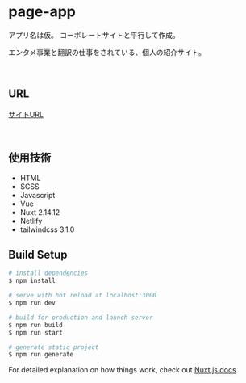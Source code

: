 # page-app
アプリ名は仮。
コーポレートサイトと平行して作成。

エンタメ事業と翻訳の仕事をされている、個人の紹介サイト。

<br>

## URL
[サイトURL](https://happy-shaw-5a7ec7.netlify.app/)

<br>

## 使用技術
- HTML
- SCSS
- Javascript
- Vue
- Nuxt 2.14.12
- Netlify
- tailwindcss 3.1.0


## Build Setup

```bash
# install dependencies
$ npm install

# serve with hot reload at localhost:3000
$ npm run dev

# build for production and launch server
$ npm run build
$ npm run start

# generate static project
$ npm run generate
```

For detailed explanation on how things work, check out [Nuxt.js docs](https://nuxtjs.org).
